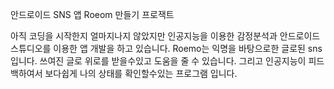 안드로이드 SNS 앱 Roeom 만들기 프로잭트

아직 코딩을 시작한지 얼마지나지 않았지만 인공지능을 이용한 감정분석과 안드로이드 스튜디오를 이용한 앱 개발을 하고 있습니다.
Roemo는 익명을 바탕으로한 글로된 sns입니다. 쓰여진 글로 위로를 받을수있고  도움을 줄 수 있습니다.
그리고 인공지능이 피드백하여서 보다쉽게 나의 상태를 확인할수있는 프로그램 입니다. 

